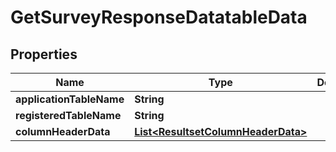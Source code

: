 

# GetSurveyResponseDatatableData

## Properties

Name | Type | Description | Notes
------------ | ------------- | ------------- | -------------
**applicationTableName** | **String** |  |  [optional]
**registeredTableName** | **String** |  |  [optional]
**columnHeaderData** | [**List&lt;ResultsetColumnHeaderData&gt;**](ResultsetColumnHeaderData.md) |  |  [optional]



